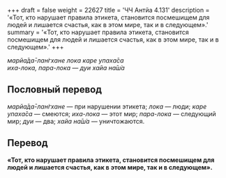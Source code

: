 +++
draft = false
weight = 22627
title = 'ЧЧ Антйа 4.131'
description = '«Тот, кто нарушает правила этикета, становится посмешищем для людей и лишается счастья, как в этом мире, так и в следующем».'
summary = '«Тот, кто нарушает правила этикета, становится посмешищем для людей и лишается счастья, как в этом мире, так и в следующем».'
+++

_марйа̄да̄-лан̇гхане лока каре упаха̄са  
иха-лока, пара-лока — дуи хайа на̄ш́а_

## Пословный перевод

_марйа̄да̄_\-_лан̇гхане_ — при нарушении этикета; _лока_ — люди; _каре_ _упаха̄са_ — смеются; _иха_\-_лока_ — этот мир; _пара_\-_лока_ — следующий мир; _дуи_ — два; _хайа_ _на̄ш́а_ — уничтожаются.

## Перевод

**«Тот, кто нарушает правила этикета, становится посмешищем для людей и лишается счастья, как в этом мире, так и в следующем».**
